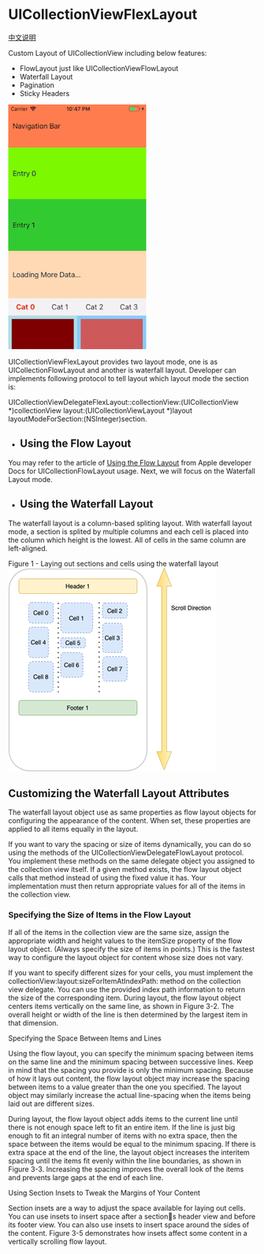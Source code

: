 # UICollectionViewFlexLayout 
[中文说明](https://github.com/BlueMatthew/UICollectionViewFlexLayout/edit/master/README_CN.md)

Custom Layout of UICollectionView including below features:
* FlowLayout just like UICollectionViewFlowLayout
* Waterfall Layout
* Pagination
* Sticky Headers

![Screenshot](https://github.com/BlueMatthew/UICollectionViewFlexLayout/raw/master/docs/res/layout.gif)

UICollectionViewFlexLayout provides two layout mode, one is as UICollectionFlowLayout and another is waterfall layout. Developer can implements following protocol to tell layout which layout mode the section is:

UICollectionViewDelegateFlexLayout::collectionView:(UICollectionView *)collectionView layout:(UICollectionViewLayout *)layout layoutModeForSection:(NSInteger)section.

* ## Using the Flow Layout

You may refer to the article of [Using the Flow Layout](https://developer.apple.com/library/archive/documentation/WindowsViews/Conceptual/CollectionViewPGforIOS/UsingtheFlowLayout/UsingtheFlowLayout.html) from Apple developer Docs for UICollectionFlowLayout usage. Next, we will focus on the Waterfall Layout mode.


* ## Using the Waterfall Layout

The waterfall layout is a column-based spliting layout. With waterfall layout mode, a section is splited by multiple columns and each cell is placed into the column which height is the lowest. All of cells in the same column are left-aligned.

Figure 1 - Laying out sections and cells using the waterfall layout
![Waterfall Layout](https://github.com/BlueMatthew/UICollectionViewFlexLayout/raw/master/docs/res/WaterfallLayout.png)

## Customizing the Waterfall Layout Attributes

The waterfall layout object use as same properties as flow layout objects for configuring the appearance of the content. When set, these properties are applied to all items equally in the layout.

If you want to vary the spacing or size of items dynamically, you can do so using the methods of the UICollectionViewDelegateFlowLayout protocol. You implement these methods on the same delegate object you assigned to the collection view itself. If a given method exists, the flow layout object calls that method instead of using the fixed value it has. Your implementation must then return appropriate values for all of the items in the collection view.

### Specifying the Size of Items in the Flow Layout

If all of the items in the collection view are the same size, assign the appropriate width and height values to the itemSize property of the flow layout object. (Always specify the size of items in points.) This is the fastest way to configure the layout object for content whose size does not vary.

If you want to specify different sizes for your cells, you must implement the collectionView:layout:sizeForItemAtIndexPath: method on the collection view delegate. You can use the provided index path information to return the size of the corresponding item. During layout, the flow layout object centers items vertically on the same line, as shown in Figure 3-2. The overall height or width of the line is then determined by the largest item in that dimension.

Specifying the Space Between Items and Lines

Using the flow layout, you can specify the minimum spacing between items on the same line and the minimum spacing between successive lines. Keep in mind that the spacing you provide is only the minimum spacing. Because of how it lays out content, the flow layout object may increase the spacing between items to a value greater than the one you specified. The layout object may similarly increase the actual line-spacing when the items being laid out are different sizes.

During layout, the flow layout object adds items to the current line until there is not enough space left to fit an entire item. If the line is just big enough to fit an integral number of items with no extra space, then the space between the items would be equal to the minimum spacing. If there is extra space at the end of the line, the layout object increases the interitem spacing until the items fit evenly within the line boundaries, as shown in Figure 3-3. Increasing the spacing improves the overall look of the items and prevents large gaps at the end of each line.

Using Section Insets to Tweak the Margins of Your Content

Section insets are a way to adjust the space available for laying out cells. You can use insets to insert space after a sections header view and before its footer view. You can also use insets to insert space around the sides of the content. Figure 3-5 demonstrates how insets affect some content in a vertically scrolling flow layout.












